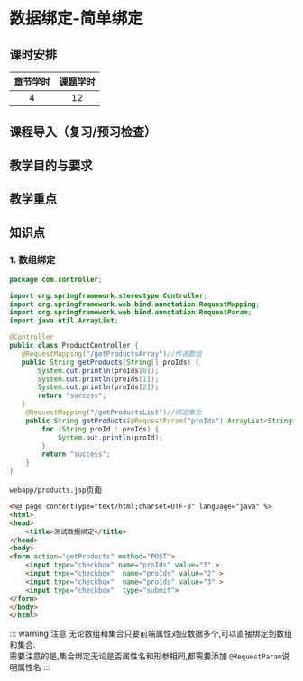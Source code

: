 # 数据绑定-简单绑定

## 课时安排

|章节学时|课题学时|
|:--:|:--:|
|4|12|

## 课程导入（复习/预习检查）

## 教学目的与要求

## 教学重点

## 知识点

### 1. 数组绑定

``` java
package com.controller;

import org.springframework.stereotype.Controller;
import org.springframework.web.bind.annotation.RequestMapping;
import org.springframework.web.bind.annotation.RequestParam;
import java.util.ArrayList;

@Controller
public class ProductController {
   @RequestMapping("/getProductsArray")//传递数组
   public String getProducts(String[] proIds) {
       System.out.println(proIds[0]);
       System.out.println(proIds[1]);
       System.out.println(proIds[2]);
       return "success";
   }
    @RequestMapping("/getProductsList")//绑定集合
    public String getProducts(@RequestParam("proIds") ArrayList<String> proIds) {
        for (String proId : proIds) {
            System.out.println(proId);
        }
        return "success";
    }
}
```
`webapp/products.jsp`页面
``` html
<%@ page contentType="text/html;charset=UTF-8" language="java" %>
<html>
<head>
    <title>测试数据绑定</title>
</head>
<body>
<form action="getProducts" method="POST">
    <input type="checkbox" name="proIds" value="1" >
    <input type="checkbox"  name="proIds" value="2" >
    <input type="checkbox"  name="proIds" value="3" >
    <input type="checkbox"  type="submit">
</form>
</body>
</html>
```

::: warning 注意
无论数组和集合只要前端属性对应数据多个,可以直接绑定到数组和集合.
<br>需要注意的是,集合绑定无论是否属性名和形参相同,都需要添加
`@RequestParam`说明属性名
:::

